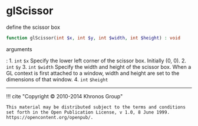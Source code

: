 # glScissor
define the scissor box

```php
function glScissor(int $x, int $y, int $width, int $height) : void
```



arguments

:    1. `int` `$x` Specify the lower left corner of the scissor box. Initially (0,
    0).
    2. `int` `$y` 
    3. `int` `$width` Specify the width and height of the scissor box. When a GL
    context is first attached to a window, width and height are set to the
    dimensions of that window.
    4. `int` `$height` 



---
     

!!! cite "Copyright © 2010-2014 Khronos Group"

    This material may be distributed subject to the terms and conditions set forth in the Open Publication License, v 1.0, 8 June 1999. https://opencontent.org/openpub/.